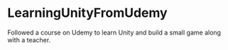 # LearningUnityFromUdemy
Followed a course on Udemy to learn Unity and build a small game along with a teacher.  
